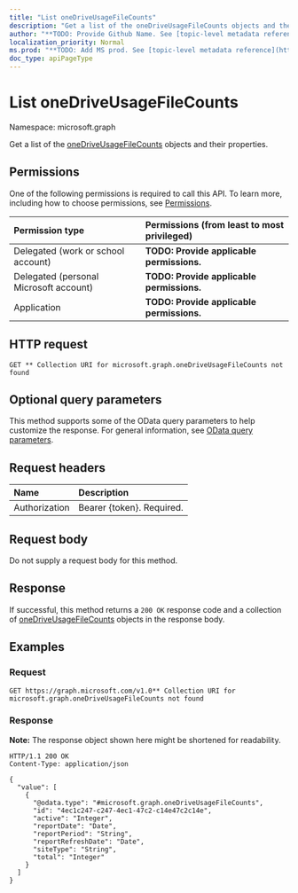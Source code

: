 ```yaml
---
title: "List oneDriveUsageFileCounts"
description: "Get a list of the oneDriveUsageFileCounts objects and their properties."
author: "**TODO: Provide Github Name. See [topic-level metadata reference](https://msgo.azurewebsites.net/add/document/guidelines/metadata.html#topic-level-metadata)**"
localization_priority: Normal
ms.prod: "**TODO: Add MS prod. See [topic-level metadata reference](https://msgo.azurewebsites.net/add/document/guidelines/metadata.html#topic-level-metadata)**"
doc_type: apiPageType
---
```


# List oneDriveUsageFileCounts
Namespace: microsoft.graph



Get a list of the [oneDriveUsageFileCounts](../resources/onedriveusagefilecounts.md) objects and their properties.

## Permissions
One of the following permissions is required to call this API. To learn more, including how to choose permissions, see [Permissions](/graph/permissions-reference).

|Permission type|Permissions (from least to most privileged)|
|:---|:---|
|Delegated (work or school account)|**TODO: Provide applicable permissions.**|
|Delegated (personal Microsoft account)|**TODO: Provide applicable permissions.**|
|Application|**TODO: Provide applicable permissions.**|

## HTTP request

<!-- {
  "blockType": "ignored"
}
-->
``` http
GET ** Collection URI for microsoft.graph.oneDriveUsageFileCounts not found
```

## Optional query parameters
This method supports some of the OData query parameters to help customize the response. For general information, see [OData query parameters](/graph/query-parameters).

## Request headers
|Name|Description|
|:---|:---|
|Authorization|Bearer {token}. Required.|

## Request body
Do not supply a request body for this method.

## Response

If successful, this method returns a `200 OK` response code and a collection of [oneDriveUsageFileCounts](../resources/onedriveusagefilecounts.md) objects in the response body.

## Examples

### Request
<!-- {
  "blockType": "request",
  "name": "list_onedriveusagefilecounts"
}
-->
``` http
GET https://graph.microsoft.com/v1.0** Collection URI for microsoft.graph.oneDriveUsageFileCounts not found
```


### Response
**Note:** The response object shown here might be shortened for readability.
<!-- {
  "blockType": "response",
  "truncated": true,
  "@odata.type": "Collection(microsoft.graph.oneDriveUsageFileCounts)"
}
-->
``` http
HTTP/1.1 200 OK
Content-Type: application/json

{
  "value": [
    {
      "@odata.type": "#microsoft.graph.oneDriveUsageFileCounts",
      "id": "4ec1c247-c247-4ec1-47c2-c14e47c2c14e",
      "active": "Integer",
      "reportDate": "Date",
      "reportPeriod": "String",
      "reportRefreshDate": "Date",
      "siteType": "String",
      "total": "Integer"
    }
  ]
}
```

